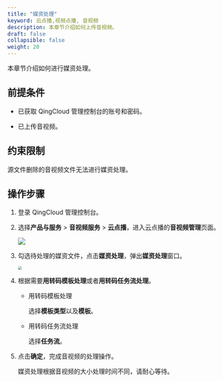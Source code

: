 ```yaml
---
title: "媒资处理"
keyword: 云点播,视频点播, 音视频
description: 本章节介绍如何上传音视频。
draft: false
collapsible: false
weight: 20
---
```


本章节介绍如何进行媒资处理。

## 前提条件

- 已获取 QingCloud 管理控制台的账号和密码。

- 已上传音视频。

## 约束限制

源文件删除的音视频文件无法进行媒资处理。

## 操作步骤

1. 登录 QingCloud 管理控制台。

2. 选择**产品与服务** > **音视频服务** > **云点播**，进入云点播的**音视频管理**页面。

   ![](/audio_and_video/vod/_images/um_video_list.png)

3. 勾选待处理的媒资文件，点击**媒资处理**，弹出**媒资处理**窗口。

   <img src="/audio_and_video/vod/_images/um_media_handling.png" style="zoom:50%;" />

4. 根据需要**用转码模板处理**或者**用转码任务流处理**。

   - 用转码模板处理

     选择**模板类型**以及**模板**。

   - 用转码任务流处理

     选择**任务流**。

5. 点击**确定**，完成音视频的处理操作。

   媒资处理根据音视频的大小处理时间不同，请耐心等待。





